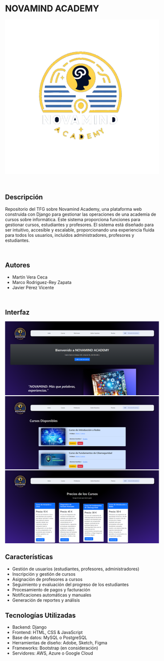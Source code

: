 # NOVAMIND ACADEMY

![logo](./NovamindAcademyEnviroment/NovamindAcademyProyect/core/static/core/photos/logo.png)

<br />

## Descripción 
Repositorio del TFG sobre Novamind Academy, una plataforma web construida con Django para gestionar las operaciones de una academia de cursos sobre informática. Este sistema proporciona funciones para gestionar cursos, estudiantes y profesores. El sistema está diseñado para ser intuitivo, accesible y escalable, proporcionando una experiencia fluida para todos los usuarios, incluidos administradores, profesores y estudiantes.

<br />

## Autores
- Martín Vera Ceca
- Marco Rodriguez-Rey Zapata
- Javier Pérez Vicente

<br />

## Interfaz

![Interface Screenshot](image.png)
<br />
![Interface Screenshot](image2.png)
<br />
![Interface Screenshot](image3.png)

## Características
- Gestión de usuarios (estudiantes, profesores, administradores)
- Inscripción y gestión de cursos
- Asignación de profesores a cursos
- Seguimiento y evaluación del progreso de los estudiantes
- Procesamiento de pagos y facturación
- Notificaciones automáticas y manuales
- Generación de reportes y análisis

## Tecnologías Utilizadas
- Backend: Django
- Frontend: HTML, CSS & JavaScript
- Base de datos: MySQL o PostgreSQL
- Herramientas de diseño: Adobe, Sketch, Figma
- Frameworks: Bootstrap (en consideración)
- Servidores: AWS, Azure o Google Cloud

<br />
